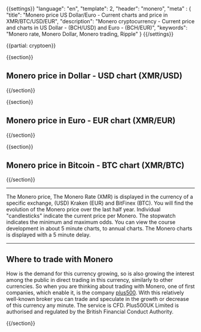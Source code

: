 {{settings}}
  "language": "en",
  "template": 2,
  "header": "monero",
  "meta" : {
    "title": "Monero price US Dollar/Euro - Current charts and price in XMR/BTC/USD/EUR",
    "description": "Monero cryptocurrency - Current price and charts in US Dollar - (BCH/USD) and Euro - (BCH/EUR)",
    "keywords": "Monero rate, Monero Dollar, Monero trading, Ripple"
  }
{{/settings}}

{{partial: cryptoen}}

{{section}}

## Monero price in **Dollar** - USD chart **(XMR/USD)**

<!-- TradingView Widget BEGIN -->
<script type="text/javascript" src="https://d33t3vvu2t2yu5.cloudfront.net/tv.js"></script>
<script type="text/javascript">
new TradingView.widget({
  "width": '100%',
  "height": 400,
  "symbol": "KRAKEN:XMRUSD",
  "interval": "30",
  "timezone": "Etc/UTC",
  "theme": "White",
  "style": "1",
  "locale": "en",
  "toolbar_bg": "#f1f3f6",
  "allow_symbol_change": true,
  "hideideas": true,
  "show_popup_button": true,
  "popup_width": "1000",
  "popup_height": "650"
});
</script>
<!-- TradingView Widget END -->


{{/section}}

{{section}}

## Monero price in **Euro** - EUR chart **(XMR/EUR)**

<!-- TradingView Widget BEGIN -->
<script type="text/javascript" src="https://d33t3vvu2t2yu5.cloudfront.net/tv.js"></script>
<script type="text/javascript">
new TradingView.widget({
  "width": '100%',
  "height": 400,
  "symbol": "KRAKEN:XMREUR",
  "interval": "30",
  "timezone": "Etc/UTC",
  "theme": "White",
  "style": "1",
  "locale": "en",
  "toolbar_bg": "#f1f3f6",
  "allow_symbol_change": true,
  "hideideas": true,
  "show_popup_button": true,
  "popup_width": "1000",
  "popup_height": "650"
});
</script>
<!-- TradingView Widget END -->


{{/section}}


{{section}}
## Monero price in **Bitcoin** - BTC chart  **(XMR/BTC)**

<!-- TradingView Widget BEGIN -->
<script type="text/javascript" src="https://d33t3vvu2t2yu5.cloudfront.net/tv.js"></script>
<script type="text/javascript">
new TradingView.widget({
  "width": "100%",
  "height": 400,
  "symbol": "BITFINEX:XMRBTC",
  "interval": "30",
  "timezone": "Etc/UTC",
  "theme": "White",
  "style": "1",
  "locale": "en",
  "toolbar_bg": "#f1f3f6",
  "allow_symbol_change": true,
  "hideideas": true,
  "show_popup_button": true,
  "popup_width": "1000",
  "popup_height": "650",
});

</script>
<!-- TradingView Widget END -->

{{/section}}
- - -
The Monero price, The Monero Rate (XMR) is displayed in the currency of a specific exchange, (USD) Kraken (EUR) and BitFinex (BTC). You will find the evolution of the Monero price over the last half year. Individual "candlesticks" indicate the current price per Monero. The stopwatch indicates the minimum and maximum odds. You can view the course development in about 5 minute charts, to annual charts. The Monero charts is displayed with a 5 minute delay.
- - -

## Where to trade with Monero

How is the demand for this currency growing, so is also growing the interest among the public in direct trading in this currency, similarly to other currencies. So when you are thinking about trading with Monero, one of first companies, which enable it, is the company [plus500](http://www.forexsrovnavac.cz/en/plus500). With this relatively well-known broker you can trade and speculate in the growth or decrease of this currency any minute. The service is CFD. Plus500UK Limited is authorised and regulated by the British Financial Conduct Authority.



{{/section}}